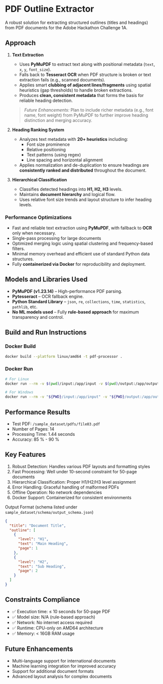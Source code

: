 # PDF Outline Extractor

A robust solution for extracting structured outlines (titles and headings) from PDF documents for the Adobe Hackathon Challenge 1A.

## Approach

1. **Text Extraction**

   - Uses **PyMuPDF** to extract text along with positional metadata (`text`, `x`, `y`, `font_size`).
   - Falls back to **Tesseract OCR** when PDF structure is broken or text extraction fails (e.g., scanned documents).
   - Applies smart **clubbing of adjacent lines/fragments** using spatial heuristics (gap thresholds) to handle broken extractions.
   - Produces **clean, consistent metadata** that forms the basis for reliable heading detection.

   > _Future Enhancements:_ Plan to include richer metadata (e.g., font name, font weight) from PyMuPDF to further improve heading distinction and merging accuracy.

2. **Heading Ranking System**

   - Analyzes text metadata with **20+ heuristics** including:
     - Font size prominence
     - Relative positioning
     - Text patterns (using regex)
     - Line spacing and horizontal alignment
   - Applies normalization and de-duplication to ensure headings are **consistently ranked and distributed** throughout the document.

3. **Hierarchical Classification**
   - Classifies detected headings into **H1, H2, H3** levels.
   - Maintains **document hierarchy** and logical flow.
   - Uses relative font size trends and layout structure to infer heading levels.

### Performance Optimizations

- Fast and reliable text extraction using **PyMuPDF**, with fallback to **OCR** only when necessary.
- Single-pass processing for large documents
- Optimized merging logic using spatial clustering and frequency-based filters.
- Minimal memory overhead and efficient use of standard Python data structures.
- Fully **containerized via Docker** for reproducibility and deployment.

## Models and Libraries Used

- **PyMuPDF (v1.23.14)** – High-performance PDF parsing.
- **Pytesseract** – OCR fallback engine.
- **Python Standard Library** – `json`, `re`, `collections`, `time`, `statistics`, `pathlib`, etc.
- **No ML models used** – Fully **rule-based approach** for maximum transparency and control.

## Build and Run Instructions

### Docker Build

```bash
docker build --platform linux/amd64 -t pdf-processor .
```

### Docker Run

```bash
# For Linux
docker run --rm -v $(pwd)/input:/app/input -v $(pwd)/output:/app/output --network none pdf-processor
```

```bash
# For Windows
docker run --rm -v "${PWD}/input:/app/input" -v "${PWD}/output:/app/output" --network none pdf-processor
```

## Performance Results

- Test PDF: `/sample_dataset/pdfs/file03.pdf`
- Number of Pages: 14
- Processing Time: 1.44 seconds
- Accuracy: 85 % - 90 %

## Key Features

1.  Robust Detection: Handles various PDF layouts and formatting styles
2.  Fast Processing: Well under 10-second constraint for 50-page documents
3.  Hierarchical Classification: Proper H1/H2/H3 level assignment
4.  Error Handling: Graceful handling of malformed PDFs
5.  Offline Operation: No network dependencies
6.  Docker Support: Containerized for consistent environments

Output Format (schema listed under `sample_dataset/schema/output_schema.json`)

```json
{
  "title": "Document Title",
  "outline": [
    {
      "level": "H1",
      "text": "Main Heading",
      "page": 1
    },
    {
      "level": "H2",
      "text": "Sub Heading",
      "page": 2
    }
  ]
}
```

## Constraints Compliance

- ✅ Execution time: ≤ 10 seconds for 50-page PDF
- ✅ Model size: N/A (rule-based approach)
- ✅ Network: No internet access required
- ✅ Runtime: CPU-only on AMD64 architecture
- ✅ Memory: < 16GB RAM usage

## Future Enhancements

- Multi-language support for international documents
- Machine learning integration for improved accuracy
- Support for additional document formats
- Advanced layout analysis for complex documents
